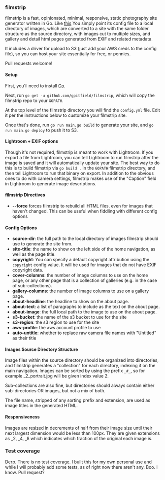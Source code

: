 ### filmstrip
filmstrip is a fast, opinionated, minimal, responsive, static photography site generator written in Go. Like [this](http://pitfield.com) You simply point its config file to a local directory of images, which are converted to a site with the same folder structure as the source directory, with images cut to multiple sizes, and gallery and detail html pages generated from EXIF and related metadata.

It includes a driver for upload to S3 (just add your AWS creds to the config file), so you can host your site essentially for free, or pennies.

Pull requests welcome!

#### Setup
First, you'll need to install [Go](https://golang.org/doc/install).

Next, run `go get -u github.com/gpitfield/filmstrip`, which will copy the filmstrip repo to your `GOPATH`.

At the top level of the filmstrip directory you will find the `config.yml` file. Edit it per the instructions below to customize your filmstrip site.

Once that's done, run `go run main.go build` to generate your site, and `go run main.go deploy` to push it to S3.

#### Lightroom + EXIF options
Though it's not required, filmstrip is meant to work with Lightroom. If you export a file from Lightroom, you can tell Lightroom to run filmstrip after the image is saved and it will automatically update your site. The best way to do this is to build filmstrip via `go build .` in the `GOPATH` filmstrip directory, and then tell Lightroom to run that binary on export. In addition to the obvious ones to do with camera settings, filmstrip makes use of the "Caption" field in Lightroom to generate image descriptions.

#### filmstrip Directives
 - **--force** forces filmstrip to rebuild all HTML files, even for images that haven't changed. This can be useful when fiddling with different config options

#### Config Options
 - **source-dir**: the full path to the local directory of images filmstrip should use to generate the site from.
 - **site-title**: the name to show on the left side of the home navigation, as well as the page title.
 - **copyright**: You can specify a default copyright attribution using the `copyright` config value. It will be used for images that do not have EXIF copyright data.
 - **cover-columns**: the number of image columns to use on the home page, or any other page that is a collection of galleries (e.g. in the case of sub-collections).
 - **gallery-columns**: the number of image columns to use on a gallery page.
 - **about-headline**: the headline to show on the about page.
 - **about-text**: a list of paragraphs to include as the text on the about page.
 - **about-image**: the full local path to the image to use on the about page.
 - **s3-bucket**: the name of the s3 bucket to use for the site
 - **s3-region**: the s3 region to use for the site
 - **aws-profile**: the aws account profile to use
 - **auto-untitle**: whether to replace raw camera file names with "Untitled" as their title

#### Images Source Directory Structure

Image files within the source directory should be organized into directories, and filmstrip generates a "collection" for each directory, indexing it on the main navigation. Images can be sorted by using the prefix `_#_`, so for example _2_portrait.jpg will be given index value 2.

Sub-collections are also fine, but directories should always contain either sub-directories OR images, but not a mix of both.

The file name, stripped of any sorting prefix and extension, are used as image titles in the generated HTML.

#### Responsiveness
Images are resized in decrements of half from their image size until their next largest dimension would be less than 100px. They are given extensions as _2, _4, _8 which indicates which fraction of the original each image is.

### Test coverage
Derp. There is no test coverage. I built this for my own personal use and while I will probably add some tests, as of right now there aren't any. Boo. I know. Pull request?